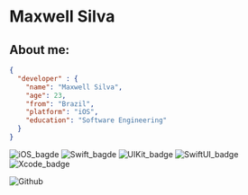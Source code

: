 
# Maxwell Silva

## About me:
``` JSON
{
  "developer" : {
    "name": "Maxwell Silva",
    "age": 23,
    "from": "Brazil",
    "platform": "iOS",
    "education": "Software Engineering"
  }
}
```
![iOS_bagde](https://img.shields.io/badge/iOS-512D7B?style=for-the-badge&logo=apple&logoColor=white)
![Swift_bagde](https://img.shields.io/badge/Swift-ED8B00?&style=for-the-badge&logo=swift&logoColor=white)
![UIKit_badge](https://img.shields.io/badge/UIKit-990F02?style=for-the-badge&logo=uikit&logoColor=white)
![SwiftUI_badge](https://img.shields.io/badge/SwiftUI-081D2F?style=for-the-badge&logo=swift&logoColor=white)
![Xcode_badge](https://img.shields.io/badge/Xcode-0095D5?style=for-the-badge&logo=xcode&logoColor=white)
  
![Github](https://github-readme-stats-eight-theta.vercel.app/api?username=maxwellssilva&show_icons=true&theme=algolia&include_all_commits=true&count_private=true&hide=issues)
 
